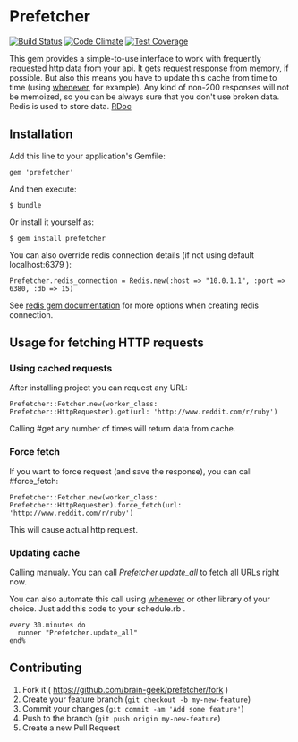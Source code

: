 # Prefetcher
[![Build Status](https://travis-ci.org/brain-geek/prefetcher.svg?branch=master)](https://travis-ci.org/brain-geek/prefetcher)
[![Code Climate](https://codeclimate.com/github/brain-geek/prefetcher/badges/gpa.svg)](https://codeclimate.com/github/brain-geek/prefetcher)
[![Test Coverage](https://codeclimate.com/github/brain-geek/prefetcher/badges/coverage.svg)](https://codeclimate.com/github/brain-geek/prefetcher)

This gem provides a simple-to-use interface to work with frequently requested http data from your api. It gets request response from memory, if possible. But also this means you have to update this cache from time to time (using [whenever](https://github.com/javan/whenever), for example). Any kind of non-200 responses will not be memoized, so you can be always sure that you don't use broken data. Redis is used to store data. [RDoc](http://rdoc.info/github/brain-geek/prefetcher/master/frames)

## Installation

Add this line to your application's Gemfile:

    gem 'prefetcher'

And then execute:

    $ bundle

Or install it yourself as:

    $ gem install prefetcher

You can also override redis connection details (if not using default localhost:6379 ):

    Prefetcher.redis_connection = Redis.new(:host => "10.0.1.1", :port => 6380, :db => 15)

See [redis gem documentation](https://github.com/redis/redis-rb#getting-started) for more options when creating redis connection.
    
## Usage for fetching HTTP requests

### Using cached requests

After installing project you can request any URL:
    
    Prefetcher::Fetcher.new(worker_class: Prefetcher::HttpRequester).get(url: 'http://www.reddit.com/r/ruby')

Calling #get any number of times will return data from cache.

### Force fetch

If you want to force request (and save the response), you can call #force_fetch:

    Prefetcher::Fetcher.new(worker_class: Prefetcher::HttpRequester).force_fetch(url: 'http://www.reddit.com/r/ruby')

This will cause actual http request.

### Updating cache

Calling manualy. You can call *Prefetcher.update_all* to fetch all URLs right now.

You can also automate this call using [whenever](https://github.com/javan/whenever) or other library of your choice. Just add this code to your schedule.rb .

    every 30.minutes do
      runner "Prefetcher.update_all"
    end%

## Contributing

1. Fork it ( https://github.com/brain-geek/prefetcher/fork )
2. Create your feature branch (`git checkout -b my-new-feature`)
3. Commit your changes (`git commit -am 'Add some feature'`)
4. Push to the branch (`git push origin my-new-feature`)
5. Create a new Pull Request
